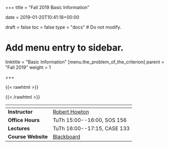 +++
title = "Fall 2019 Basic Information"

date = 2019-01-20T10:41:18+00:00

draft = false
toc = false
type = "docs"  # Do not modify.

# Add menu entry to sidebar.
linktitle = "Basic Information"
[menu.the_problem_of_the_criterion]
  parent = "Fall 2019"
  weight = 1

+++

{{< rawhtml >}}
<style>
  a:active,
  a:focus,
  a:hover {
    color: #9b9b9b;
    /* color: #ffdbdc; */
  }
</style>
{{< /rawhtml >}}

|<span>                 |                                          |
|------------------     | -----------------------------------------|
| **Instructor**        | [Robert Howton <i class="far fa-envelope"></i>](mailto:rhowton@ku.edu.tr)                                      |
| **Office Hours**        | TuTh 15:00--16:00, SOS 156               |
| **Lectures**          | TuTh 16:00--17:15, CASE 133              |
| **Course Website**    | [Blackboard](https://ku.blackboard.com/) |
